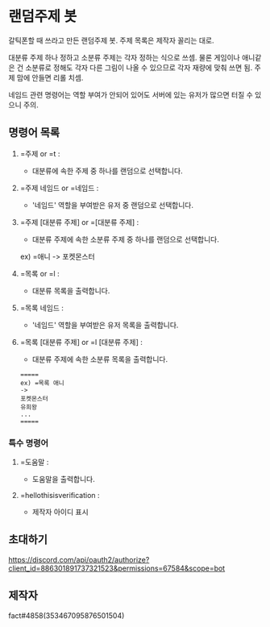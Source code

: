 # 랜덤주제 봇
갈틱폰할 때 쓰라고 만든 랜덤주제 봇.
주제 목록은 제작자 꼴리는 대로.

대분류 주제 하나 정하고 소분류 주제는 각자 정하는 식으로 쓰셈.
물론 게임이나 애니같은 건 소분류로 정해도 각자 다른 그림이 나올 수 있으므로 각자 재량에 맞춰 쓰면 됨.
주제 맘에 안들면 리롤 치셈.

네임드 관련 명령어는 역할 부여가 안되어 있어도 서버에 있는 유저가 많으면 터질 수 있으니 주의.

## 명령어 목록
1. =주제 or =t : 
     - 대분류에 속한 주제 중 하나를 랜덤으로 선택합니다.

2. =주제 네임드 or =네임드 : 
     - '네임드' 역할을 부여받은 유저 중 랜덤으로 선택합니다.

2. =주제 [대분류 주제] or =[대분류 주제] : 
     - 대분류 주제에 속한 소분류 주제 중 하나를 랜덤으로 선택합니다.

	ex) =애니 -> 포켓몬스터
	
3. =목록 or =l : 
     - 대분류 목록을 출력합니다.

4. =목록 네임드 : 
     - '네임드' 역할을 부여받은 유저 목록을 출력합니다.

5. =목록 [대분류 주제] or =l [대분류 주제] : 
     - 대분류 주제에 속한 소분류 목록을 출력합니다.

	 
	```
	=====
	ex) =목록 애니
	->
	포켓몬스터
	유희왕
	...
	=====
	```

### 특수 명령어
1. =도움말 : 
     - 도움말을 출력합니다.

1. =hellothisisverification : 
     - 제작자 아이디 표시

## 초대하기
https://discord.com/api/oauth2/authorize?client_id=886301891737321523&permissions=67584&scope=bot

## 제작자
fact#4858(353467095876501504)